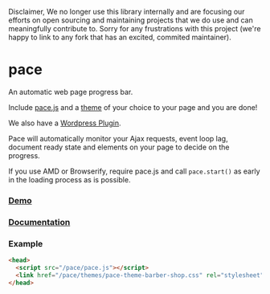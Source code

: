 Disclaimer, We no longer use this library internally and are focusing our efforts on open sourcing and maintaining
projects that we do use and can meaningfully contribute to. Sorry for any frustrations with this project (we're happy to
link to any fork that has an excited, commited maintainer).

pace
====

An automatic web page progress bar.

Include [pace.js](https://raw.github.com/HubSpot/pace/v1.0.2/pace.min.js) and
a [theme](http://github.hubspot.com/pace/docs/welcome/) of your choice to your page and you are done!

We also have a [Wordpress Plugin](https://wordpress.org/plugins/pace).

Pace will automatically monitor your Ajax requests, event loop lag, document ready state and elements on your page to
decide on the progress.

If you use AMD or Browserify, require pace.js and call `pace.start()` as early in the loading process as is possible.

### [Demo](http://github.hubspot.com/pace/docs/welcome/)

### [Documentation](http://github.hubspot.com/pace/)

### Example

```html
<head>
  <script src="/pace/pace.js"></script>
  <link href="/pace/themes/pace-theme-barber-shop.css" rel="stylesheet" />
</head>
```
